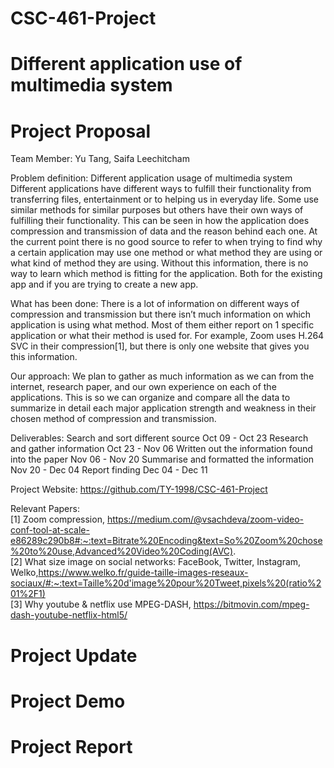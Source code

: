 # CSC-461-Project
# Different application use of multimedia system


# Project Proposal

Team Member: Yu Tang, Saifa Leechitcham

Problem definition: Different application usage of multimedia system
Different applications have different ways to fulfill their functionality from transferring files, entertainment or to helping us in everyday life. Some use similar methods for similar purposes but others have their own ways of fulfilling their functionality. This can be seen in how the application does compression and transmission of data and the reason behind each one. At the current point there is no good source to refer to when trying to find why a certain application may use one method or what method they are using or what kind of method they are using. Without this information, there is no way to learn which method is fitting for the application. Both for the existing app and if you are trying to create a new app.

What has been done:
There is a lot of information on different ways of compression and transmission but there isn’t much information on which application is using what method. Most of them either report on 1 specific application or what their method is used for. For example, Zoom uses H.264 SVC in their compression[1], but there is only one website that gives you this information.

Our approach:
 We plan to gather as much information as we can from the internet, research paper, and our own experience on each of the applications. This is so we can organize and compare all the data to summarize in detail each major application strength and weakness in their chosen method of compression and transmission.

Deliverables:
Search and sort different source                                                                 Oct 09 - Oct 23
Research and gather information                                                                  Oct 23 - Nov 06 
Written out the information found into the paper		                                             Nov 06 - Nov 20
Summarise and formatted the information       		                                               Nov 20 - Dec 04
Report finding                                                                                   Dec 04 - Dec 11 

Project Website: 
https://github.com/TY-1998/CSC-461-Project

Relevant Papers: <br />
[1] Zoom compression,
https://medium.com/@vsachdeva/zoom-video-conf-tool-at-scale-e86289c290b8#:~:text=Bitrate%20Encoding&text=So%20Zoom%20chose%20to%20use,Advanced%20Video%20Coding(AVC). <br />
[2] What size image on social networks: FaceBook, Twitter, Instagram, Welko,https://www.welko.fr/guide-taille-images-reseaux-sociaux/#:~:text=Taille%20d'image%20pour%20Tweet,pixels%20(ratio%201%2F1) <br />
[3] Why youtube & netflix use MPEG-DASH,
https://bitmovin.com/mpeg-dash-youtube-netflix-html5/ 





# Project Update  



# Project Demo



# Project Report 
